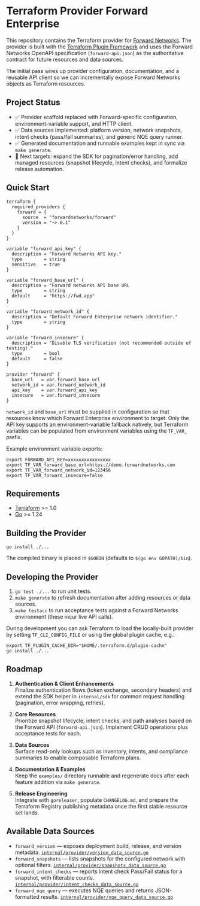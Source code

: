 # Terraform Provider Forward Enterprise

This repository contains the Terraform provider for [Forward Networks](https://www.forwardnetworks.com). The provider is built with the [Terraform Plugin Framework](https://github.com/hashicorp/terraform-plugin-framework) and uses the Forward Networks OpenAPI specification (`forward-api.json`) as the authoritative contract for future resources and data sources.

The initial pass wires up provider configuration, documentation, and a reusable API client so we can incrementally expose Forward Networks objects as Terraform resources.

## Project Status

- ✅ Provider scaffold replaced with Forward-specific configuration, environment-variable support, and HTTP client.
- ✅ Data sources implemented: platform version, network snapshots, intent checks (pass/fail summaries), and generic NQE query runner.
- ✅ Generated documentation and runnable examples kept in sync via `make generate`.
- 🚧 Next targets: expand the SDK for pagination/error handling, add managed resources (snapshot lifecycle, intent checks), and formalize release automation.

## Quick Start

```hcl
terraform {
  required_providers {
    forward = {
      source  = "forwardnetworks/forward"
      version = "~> 0.1"
    }
  }
}

variable "forward_api_key" {
  description = "Forward Networks API key."
  type        = string
  sensitive   = true
}

variable "forward_base_url" {
  description = "Forward Networks API base URL 
  type        = string
  default     = "https://fwd.app"
}

variable "forward_network_id" {
  description = "Default Forward Enterprise network identifier."
  type        = string
}

variable "forward_insecure" {
  description = "Disable TLS verification (not recommended outside of testing)."
  type        = bool
  default     = false
}

provider "forward" {
  base_url   = var.forward_base_url
  network_id = var.forward_network_id
  api_key    = var.forward_api_key
  insecure   = var.forward_insecure
}
```

`network_id` and `base_url` must be supplied in configuration so that resources know which Forward Enterprise environment to target. Only the API key supports an environment-variable fallback natively, but Terraform variables can be populated from environment variables using the `TF_VAR_` prefix.

Example environment variable exports:

```shell
export FORWARD_API_KEY=xxxxxxxxxxxxxxxx
export TF_VAR_forward_base_url=https://demo.forwardnetworks.com
export TF_VAR_forward_network_id=123456
export TF_VAR_forward_insecure=false
```

## Requirements

- [Terraform](https://developer.hashicorp.com/terraform/downloads) >= 1.0
- [Go](https://go.dev/dl/) >= 1.24

## Building the Provider

```shell
go install ./...
```

The compiled binary is placed in `$GOBIN` (defaults to `$(go env GOPATH)/bin`).

## Developing the Provider

1. `go test ./...` to run unit tests.
2. `make generate` to refresh documentation after adding resources or data sources.
3. `make testacc` to run acceptance tests against a Forward Networks environment (these incur live API calls).

During development you can ask Terraform to load the locally-built provider by setting `TF_CLI_CONFIG_FILE` or using the global plugin cache, e.g.:

```shell
export TF_PLUGIN_CACHE_DIR="$HOME/.terraform.d/plugin-cache"
go install ./...
```

## Roadmap

1. **Authentication & Client Enhancements**  
   Finalize authentication flows (token exchange, secondary headers) and extend the SDK helper in `internal/sdk` for common request handling (pagination, error wrapping, retries).

2. **Core Resources**  
   Prioritize snapshot lifecycle, intent checks, and path analyses based on the Forward API (`forward-api.json`). Implement CRUD operations plus acceptance tests for each.

3. **Data Sources**  
   Surface read-only lookups such as inventory, intents, and compliance summaries to enable composable Terraform plans.

4. **Documentation & Examples**  
   Keep the `examples/` directory runnable and regenerate docs after each feature addition via `make generate`.

5. **Release Engineering**  
   Integrate with `goreleaser`, populate `CHANGELOG.md`, and prepare the Terraform Registry publishing metadata once the first stable resource set lands.

## Available Data Sources

- `forward_version` — exposes deployment build, release, and version metadata. [`internal/provider/version_data_source.go`](internal/provider/version_data_source.go)
- `forward_snapshots` — lists snapshots for the configured network with optional filters. [`internal/provider/snapshots_data_source.go`](internal/provider/snapshots_data_source.go)
- `forward_intent_checks` — reports intent check Pass/Fail status for a snapshot, with filterable counts. [`internal/provider/intent_checks_data_source.go`](internal/provider/intent_checks_data_source.go)
- `forward_nqe_query` — executes NQE queries and returns JSON-formatted results. [`internal/provider/nqe_query_data_source.go`](internal/provider/nqe_query_data_source.go)
